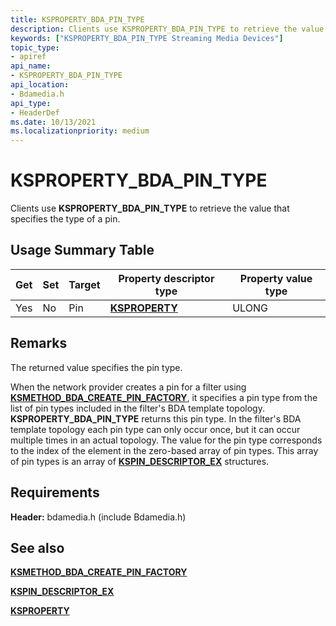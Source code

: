 ```yaml
---
title: KSPROPERTY_BDA_PIN_TYPE
description: Clients use KSPROPERTY_BDA_PIN_TYPE to retrieve the value that specifies the type of a pin.
keywords: ["KSPROPERTY_BDA_PIN_TYPE Streaming Media Devices"]
topic_type:
- apiref
api_name:
- KSPROPERTY_BDA_PIN_TYPE
api_location:
- Bdamedia.h
api_type:
- HeaderDef
ms.date: 10/13/2021
ms.localizationpriority: medium
---
```


# KSPROPERTY_BDA_PIN_TYPE

Clients use **KSPROPERTY_BDA_PIN_TYPE** to retrieve the value that specifies the type of a pin.

## Usage Summary Table

| Get | Set | Target | Property descriptor type | Property value type |
|--|--|--|--|--|
| Yes | No | Pin | [**KSPROPERTY**](ksproperty-structure.md) | ULONG |

## Remarks

The returned value specifies the pin type.

When the network provider creates a pin for a filter using [**KSMETHOD_BDA_CREATE_PIN_FACTORY**](ksmethod-bda-create-pin-factory.md), it specifies a pin type from the list of pin types included in the filter's BDA template topology. **KSPROPERTY_BDA_PIN_TYPE** returns this pin type. In the filter's BDA template topology each pin type can only occur once, but it can occur multiple times in an actual topology. The value for the pin type corresponds to the index of the element in the zero-based array of pin types. This array of pin types is an array of [**KSPIN_DESCRIPTOR_EX**](/windows-hardware/drivers/ddi/ks/ns-ks-_kspin_descriptor_ex) structures.

## Requirements

**Header:** bdamedia.h (include Bdamedia.h)

## See also

[**KSMETHOD_BDA_CREATE_PIN_FACTORY**](ksmethod-bda-create-pin-factory.md)

[**KSPIN_DESCRIPTOR_EX**](/windows-hardware/drivers/ddi/ks/ns-ks-_kspin_descriptor_ex)

[**KSPROPERTY**](ksproperty-structure.md)
